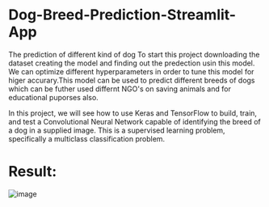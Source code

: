 # Dog-Breed-Prediction-Streamlit-App
The prediction of different kind of dog
To start this project  downloading the dataset creating the model and finding out the predection usin this model. We can optimize different hyperparameters in order to tune this model for higer accurary.This model can be used to predict different breeds of dogs which can be futher used differnt NGO's on saving animals and for educational puporses also.

In this project, we will see how to use Keras and TensorFlow to build, train, and test a Convolutional Neural Network capable of identifying the breed of a dog in a supplied image. This is a supervised learning problem, specifically a multiclass classification problem.
# Result: 
![image](https://user-images.githubusercontent.com/49092540/170007049-70a4a5f4-e8b9-4e7d-958f-cb9d088f3e44.png)
